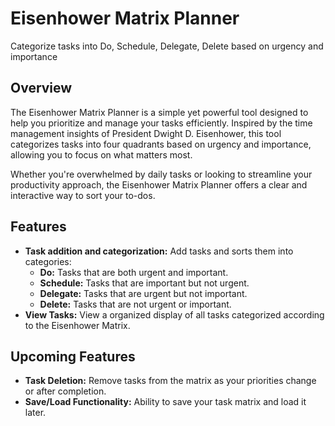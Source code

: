# Eisenhower Matrix Planner

Categorize tasks into Do, Schedule, Delegate, Delete based on urgency and importance


## Overview

The Eisenhower Matrix Planner is a simple yet powerful tool designed to help you prioritize and manage your tasks efficiently. Inspired by the time management insights of President Dwight D. Eisenhower, this tool categorizes tasks into four quadrants based on urgency and importance, allowing you to focus on what matters most.

Whether you're overwhelmed by daily tasks or looking to streamline your productivity approach, the Eisenhower Matrix Planner offers a clear and interactive way to sort your to-dos.

## Features

- **Task addition and categorization:** Add tasks and sorts them into categories:
  - **Do:** Tasks that are both urgent and important.
  - **Schedule:** Tasks that are important but not urgent.
  - **Delegate:** Tasks that are urgent but not important.
  - **Delete:** Tasks that are not urgent or important.
- **View Tasks:** View a organized display of all tasks categorized according to the Eisenhower Matrix.

## Upcoming Features

- **Task Deletion:** Remove tasks from the matrix as your priorities change or after completion.
- **Save/Load Functionality:** Ability to save your task matrix and load it later.
